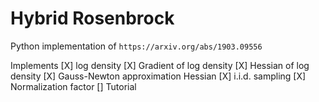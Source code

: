 # Hybrid Rosenbrock

Python implementation of ```https://arxiv.org/abs/1903.09556```

Implements
[X] log density
[X] Gradient of log density
[X] Hessian of log density
[X] Gauss-Newton approximation Hessian
[X] i.i.d. sampling
[X] Normalization factor
[] Tutorial


